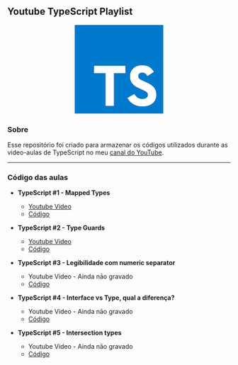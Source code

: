 ## Youtube TypeScript Playlist

<p align="center">
  <img src="typescript.png" />
</p>

### Sobre

Esse repositório foi criado para armazenar os códigos utilizados durante as video-aulas de TypeScript no meu [canal do YouTube](https://www.youtube.com/channel/UCsxY6tVQED5YBALHpHLuXQw).

---

### Código das aulas

- **TypeScript #1 - Mapped Types**

  - [Youtube Video](https://www.youtube.com/watch?v=l2a7xc7t1ko)
  - [Código](/videos/1-mapped-types.md)

- **TypeScript #2 - Type Guards**

  - [Youtube Video](https://www.youtube.com/watch?v=QK_45Wf9tmI)
  - [Código](/videos/2-type-guards.md)

- **TypeScript #3 - Legibilidade com numeric separator**

  - Youtube Video - Ainda nāo gravado
  - [Código](/videos/3-numeric-separator.md)

- **TypeScript #4 - Interface vs Type, qual a diferença?**

  - Youtube Video - Ainda nāo gravado
  - [Código](/videos/4-interface-vs-type.md)

- **TypeScript #5 - Intersection types**
  - Youtube Video - Ainda nāo gravado
  - [Código](/videos/5-intersection-types.md)
